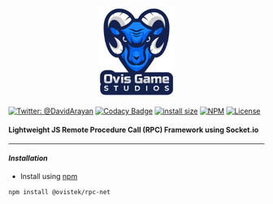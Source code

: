 <h3 align="center">
  <img src="graphics/icon.png?raw=true" alt="OvisTek Logo" width="150">
</h3>

[![Twitter: @DavidArayan](https://img.shields.io/badge/contact-DavidArayan-blue.svg?style=flat)](https://twitter.com/DavidArayan)
[![Codacy Badge](https://app.codacy.com/project/badge/Grade/070f1a541d9d4dd19e2a07f226bdea03)](https://www.codacy.com/gh/OvisTek/rpc-net/dashboard?utm_source=github.com&utm_medium=referral&utm_content=OvisTek/rpc-net&utm_campaign=Badge_Grade)
[![install size](https://packagephobia.com/badge?p=@ovistek/rpc-net)](https://packagephobia.com/result?p=@ovistek/rpc-net)
[![NPM](https://img.shields.io/npm/v/@ovistek/rpc-net)](https://www.npmjs.com/package/@ovistek/rpc-net)
[![License](https://img.shields.io/badge/license-MIT-orange.svg?style=flat)](LICENSE)

#### **Lightweight JS Remote Procedure Call (RPC) Framework using Socket.io**

* * *

#### _Installation_

-   Install using [npm](https://www.npmjs.com/package/@ovistek/rpc-net)

```console
npm install @ovistek/rpc-net
```

